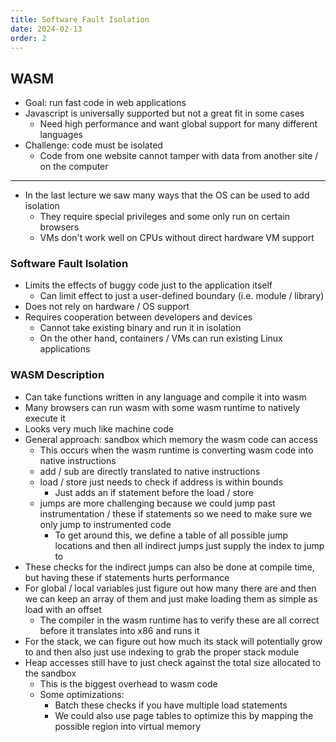 ```yaml
---
title: Software Fault Isolation
date: 2024-02-13
order: 2
---
```


## WASM

- Goal: run fast code in web applications
- Javascript is universally supported but not a great fit in some cases
  - Need high performance and want global support for many different languages
- Challenge: code must be isolated
  - Code from one website cannot tamper with data from another site / on the computer

---

- In the last lecture we saw many ways that the OS can be used to add isolation
  - They require special privileges and some only run on certain browsers
  - VMs don't work well on CPUs without direct hardware VM support

### Software Fault Isolation

- Limits the effects of buggy code just to the application itself
  - Can limit effect to just a user-defined boundary (i.e. module / library)
- Does not rely on hardware / OS support
- Requires cooperation between developers and devices
  - Cannot take existing binary and run it in isolation
  - On the other hand, containers / VMs can run existing Linux applications

### WASM Description

- Can take functions written in any language and compile it into wasm
- Many browsers can run wasm with some wasm runtime to natively execute it
- Looks very much like machine code
- General approach: sandbox which memory the wasm code can access
  - This occurs when the wasm runtime is converting wasm code into native instructions
  - add / sub are directly translated to native instructions
  - load / store just needs to check if address is within bounds
    - Just adds an if statement before the load / store
  - jumps are more challenging because we could jump past instrumentation / these if statements so we need to make sure we only jump to instrumented code
    - To get around this, we define a table of all possible jump locations and then all indirect jumps just supply the index to jump to
- These checks for the indirect jumps can also be done at compile time, but having these if statements hurts performance
- For global / local variables just figure out how many there are and then we can keep an array of them and just make loading them as simple as load with an offset
  - The compiler in the wasm runtime has to verify these are all correct before it translates into x86 and runs it
- For the stack, we can figure out how much its stack will potentially grow to and then also just use indexing to grab the proper stack module
- Heap accesses still have to just check against the total size allocated to the sandbox
  - This is the biggest overhead to wasm code
  - Some optimizations:
    - Batch these checks if you have multiple load statements
    - We could also use page tables to optimize this by mapping the possible region into virtual memory
